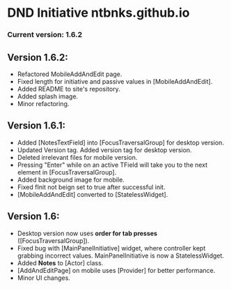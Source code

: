 # DND Initiative ntbnks.github.io
### Current version: 1.6.2

## Version 1.6.2:
- Refactored MobileAddAndEdit page.
- Fixed length for initiative and passive values in [MobileAddAndEdit].
- Added README to site's repository.
- Added splash image.
- Minor refactoring.

## Version 1.6.1:
- Added [NotesTextField] into [FocusTraversalGroup] for desktop version.
- Updated Version tag. Added version tag for desktop version.
- Deleted irrelevant files for mobile version.
- Pressing "Enter" while on an active TField will take you to the next element in [FocusTraversalGroup].  
- Added background image for mobile.
- Fixed fInit not beign set to true after successful init.
- [MobileAddAndEdit] converted to [StatelessWidget].

## Version 1.6:
- Desktop version now uses **order for tab presses** ([FocusTraversalGroup]).
- Fixed bug with [MainPanelInitiative] widget, where controller kept grabbing incorrect values. MainPanelInitiative is now a StatelessWidget.
- Added **Notes** to [Actor] class.
- [AddAndEditPage] on mobile uses [Provider] for better performance.
- Minor UI changes.
